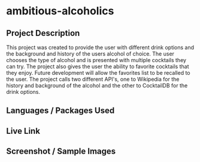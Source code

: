 # ambitious-alcoholics
## Project Description
This project was created to provide the user with different drink options and the background and history of the users alcohol of choice. The user chooses the type of alcohol and is presented with multiple cocktails they can try. The project also gives the user the ability to favorite cocktails that they enjoy. Future development will allow the favorites list to be recalled to the user. The project calls two different API's, one to Wikipedia for the history and background of the alcohol and the other to CocktailDB for the drink options.

## Languages / Packages Used

## Live Link

## Screenshot / Sample Images
